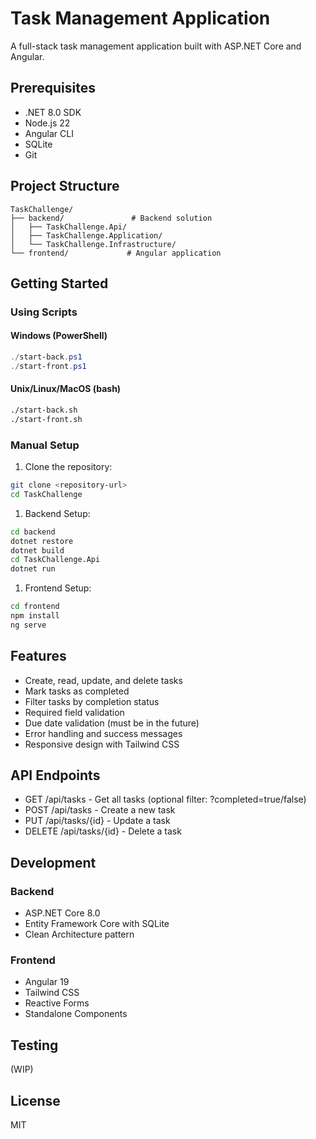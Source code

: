 # Task Management Application

A full-stack task management application built with ASP.NET Core and Angular.

## Prerequisites

- .NET 8.0 SDK
- Node.js 22
- Angular CLI
- SQLite
- Git

## Project Structure

```
TaskChallenge/
├── backend/               # Backend solution
│   ├── TaskChallenge.Api/
│   ├── TaskChallenge.Application/
│   └── TaskChallenge.Infrastructure/
└── frontend/             # Angular application
```

## Getting Started

### Using Scripts

#### Windows (PowerShell)

```powershell
./start-back.ps1
./start-front.ps1
```

#### Unix/Linux/MacOS (bash)

```bash
./start-back.sh
./start-front.sh
```

### Manual Setup

1. Clone the repository:

```bash
git clone <repository-url>
cd TaskChallenge
```

1. Backend Setup:

```bash
cd backend
dotnet restore
dotnet build
cd TaskChallenge.Api
dotnet run
```

1. Frontend Setup:

```bash
cd frontend
npm install
ng serve
```

## Features

- Create, read, update, and delete tasks
- Mark tasks as completed
- Filter tasks by completion status
- Required field validation
- Due date validation (must be in the future)
- Error handling and success messages
- Responsive design with Tailwind CSS

## API Endpoints

- GET /api/tasks - Get all tasks (optional filter: ?completed=true/false)
- POST /api/tasks - Create a new task
- PUT /api/tasks/{id} - Update a task
- DELETE /api/tasks/{id} - Delete a task

## Development

### Backend

- ASP.NET Core 8.0
- Entity Framework Core with SQLite
- Clean Architecture pattern

### Frontend

- Angular 19
- Tailwind CSS
- Reactive Forms
- Standalone Components

## Testing

(WIP)

## License

MIT
